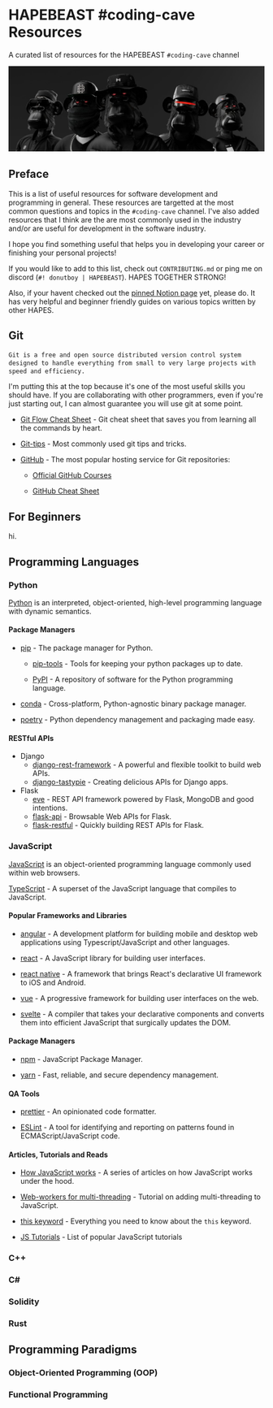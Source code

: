 # HAPEBEAST #coding-cave Resources #

A curated list of resources for the HAPEBEAST `#coding-cave` channel

![HAPE](images/hape-image.jfif)

## Preface ##

This is a list of useful resources for software development and programming in general. These resources are targetted at the most common questions and topics in the `#coding-cave` channel. I've also added resources that I think are the are most commonly used in the industry and/or are useful for development in the software industry.

I hope you find something useful that helps you in developing your career or finishing your personal projects!

If you would like to add to this list, check out `CONTRIBUTING.md` or ping me on discord (`#! donutboy | HAPEBEAST`). HAPES TOGETHER STRONG!

Also, if your havent checked out the [pinned Notion page](https://hapebeast.notion.site/hapebeast/HAPEBEAST-coding-cave-28adceeed4c64dac85ccdb36216f81f9) yet, please do. It has very helpful and beginner friendly guides on various topics written by other HAPES.

## Git ##

```text
Git is a free and open source distributed version control system designed to handle everything from small to very large projects with speed and efficiency.
```

I'm putting this at the top because it's one of the most useful skills you should have. If you are collaborating with other programmers, even if you're just starting out, I can almost guarantee you will use git at some point.

- [Git Flow Cheat Sheet](https://github.com/arslanbilal/git-cheat-sheet#readme) - Git cheat sheet that saves you from learning all the commands by heart.

- [Git-tips](https://github.com/git-tips/tips#readme) - Most commonly used git tips and tricks.

- [GitHub](https://github.com/) - The most popular hosting service for Git repositories:

  - [Official GitHub Courses](https://lab.github.com/)

  - [GitHub Cheat Sheet](https://github.com/tiimgreen/github-cheat-sheet#readme)

## For Beginners ##

hi.

## Programming Languages ##

### Python ###

[Python](https://www.python.org/) is an interpreted, object-oriented, high-level programming language with dynamic semantics.

#### Package Managers ####

- [pip](https://pip.pypa.io/en/stable/) - The package manager for Python.

  - [pip-tools](https://github.com/jazzband/pip-tools) - Tools for keeping your python packages up to date.

  - [PyPI](https://pypi.org/) - A repository of software for the Python programming language.

- [conda](https://github.com/conda/conda/) - Cross-platform, Python-agnostic binary package manager.

- [poetry](https://github.com/sdispater/poetry) - Python dependency management and packaging made easy.

#### RESTful APIs ####

- Django
  - [django-rest-framework](http://www.django-rest-framework.org/) - A powerful and flexible toolkit to build web APIs.
  - [django-tastypie](http://tastypieapi.org/) - Creating delicious APIs for Django apps.
- Flask
  - [eve](https://github.com/pyeve/eve) - REST API framework powered by Flask, MongoDB and good intentions.
  - [flask-api](https://github.com/flask-api/flask-api) - Browsable Web APIs for Flask.
  - [flask-restful](https://github.com/flask-restful/flask-restful) - Quickly building REST APIs for Flask.

### JavaScript ###

[JavaScript](https://developer.mozilla.org/en-US/docs/Web/JavaScript) is an object-oriented programming language commonly used within web browsers.

[TypeScript](https://www.typescriptlang.org/) - A superset of the JavaScript language that compiles to JavaScript.

#### Popular Frameworks and Libraries ####

- [angular](https://github.com/angular/angular) - A development platform for building mobile and desktop web applications using Typescript/JavaScript and other languages.

- [react](https://reactjs.org/) - A JavaScript library for building user interfaces.

- [react native](https://reactnative.dev/) - A framework that brings React's declarative UI framework to iOS and Android.

- [vue](https://github.com/vuejs/vue) - A progressive framework for building user interfaces on the web.

- [svelte](https://github.com/sveltejs/svelte) - A compiler that takes your declarative components and converts them into efficient JavaScript that surgically updates the DOM.

#### Package Managers ####

- [npm](https://docs.npmjs.com/cli/v8/commands/npm) - JavaScript Package Manager.

- [yarn](https://yarnpkg.com/) - Fast, reliable, and secure dependency management.

#### QA Tools ####

- [prettier](https://github.com/prettier/prettier) - An opinionated code formatter.

- [ESLint](https://github.com/eslint/eslint) - A tool for identifying and reporting on patterns found in ECMAScript/JavaScript code.

#### Articles, Tutorials and Reads ####

- [How JavaScript works](https://blog.sessionstack.com/tagged/tutorial) - A series of articles on how JavaScript works under the hood.

- [Web-workers for multi-threading](https://www.loginradius.com/blog/async/adding-multi-threading-to-javascript-using-web-workers/) - Tutorial on adding multi-threading to JavaScript.

- [this keyword](https://www.loginradius.com/blog/async/breaking-down-this-keyword-in-javascript/) - Everything you need to know about the `this` keyword.

- [JS Tutorials](https://hackr.io/tutorials/learn-javascript) - List of popular JavaScript tutorials

### C++ ###

### C# ###

### Solidity ###

### Rust ###

## Programming Paradigms ##

### Object-Oriented Programming (OOP) ###

### Functional Programming ###
